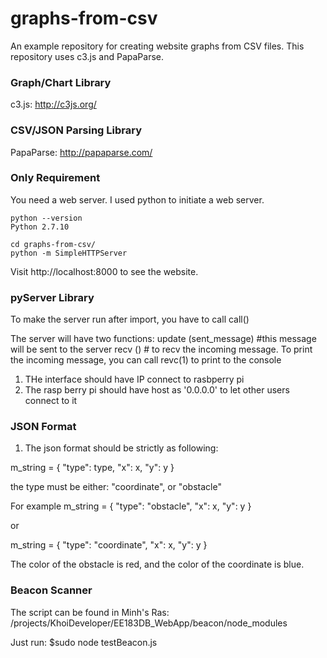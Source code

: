 # graphs-from-csv

An example repository for creating website graphs from CSV files. This repository uses c3.js and PapaParse.

### Graph/Chart Library
c3.js: http://c3js.org/

### CSV/JSON Parsing Library
PapaParse: http://papaparse.com/

### Only Requirement
You need a web server. I used python to initiate a web server.

```
python --version
Python 2.7.10
```

```
cd graphs-from-csv/
python -m SimpleHTTPServer
```

Visit http://localhost:8000 to see the website.


### pyServer Library

To make the server run after import, you have to call
call()


The server will have two functions:
update (sent_message) #this message will be sent to the server
recv () # to recv the incoming message. To print the incoming message, you can call revc(1) to print to the console




1. THe interface should have IP connect to rasbperry pi
2. The rasp berry pi should have host as '0.0.0.0' to let 
other users connect to it



### JSON Format
1. The json format should be strictly as following:

m_string = {
            "type": type,
            "x": x,
            "y": y
        }

the type must be either: "coordinate",  or "obstacle"

For example 
m_string = {
            "type": "obstacle",
            "x": x,
            "y": y
        }

or


m_string = {
            "type": "coordinate",
            "x": x,
            "y": y
        }


The color of the obstacle is red, and the color of the coordinate is blue.

### Beacon Scanner
The script can be found in Minh's Ras:
/projects/KhoiDeveloper/EE183DB_WebApp/beacon/node_modules

Just run: $sudo node testBeacon.js
